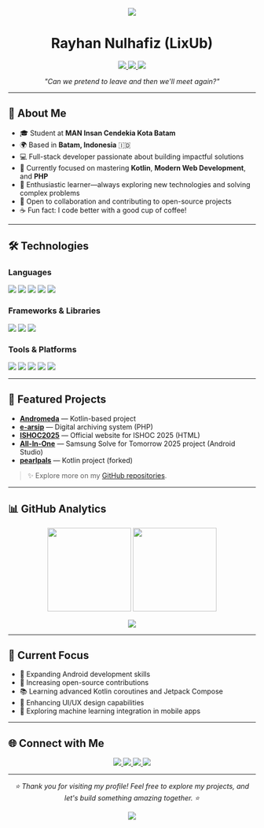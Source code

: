 <!-- Banner -->
<p align="center">
  <img src="https://capsule-render.vercel.app/api?type=waving&color=gradient&height=120&section=header"/>
</p>

<h1 align="center">Rayhan Nulhafiz (LixUb)</h1>
<p align="center">
  <a href="https://github.com/LixUb">
    <img src="https://img.shields.io/github/followers/LixUb?label=Followers&style=social"/>
  </a>
  <a href="https://github.com/LixUb">
    <img src="https://img.shields.io/github/stars/LixUb?style=social"/>
  </a>
  <img src="https://komarev.com/ghpvc/?username=LixUb&color=brightgreen"/>
</p>

<p align="center">
  <em>"Can we pretend to leave and then we'll meet again?"</em>
</p>

---

## 👤 About Me

- 🎓 Student at <strong>MAN Insan Cendekia Kota Batam</strong>
- 🌍 Based in <strong>Batam, Indonesia</strong> 🇮🇩
- 💻 Full-stack developer passionate about building impactful solutions
- 🌱 Currently focused on mastering <strong>Kotlin</strong>, <strong>Modern Web Development</strong>, and <strong>PHP</strong>
- 🚀 Enthusiastic learner—always exploring new technologies and solving complex problems
- 🤝 Open to collaboration and contributing to open-source projects
- ☕ Fun fact: I code better with a good cup of coffee!

---

## 🛠️ Technologies

### Languages
<p align="left">
  <img src="https://img.shields.io/badge/Kotlin-0095D5?style=for-the-badge&logo=kotlin&logoColor=white"/>
  <img src="https://img.shields.io/badge/PHP-777BB4?style=for-the-badge&logo=php&logoColor=white"/>
  <img src="https://img.shields.io/badge/JavaScript-F7DF1E?style=for-the-badge&logo=javascript&logoColor=black"/>
  <img src="https://img.shields.io/badge/HTML5-E34F26?style=for-the-badge&logo=html5&logoColor=white"/>
  <img src="https://img.shields.io/badge/CSS3-1572B6?style=for-the-badge&logo=css3&logoColor=white"/>
</p>

### Frameworks & Libraries
<p align="left">
  <img src="https://img.shields.io/badge/Android-3DDC84?style=for-the-badge&logo=android&logoColor=white"/>
  <img src="https://img.shields.io/badge/Laravel-FF2D20?style=for-the-badge&logo=laravel&logoColor=white"/>
  <img src="https://img.shields.io/badge/Bootstrap-563D7C?style=for-the-badge&logo=bootstrap&logoColor=white"/>
</p>

### Tools & Platforms
<p align="left">
  <img src="https://img.shields.io/badge/Git-F05032?style=for-the-badge&logo=git&logoColor=white"/>
  <img src="https://img.shields.io/badge/GitHub-181717?style=for-the-badge&logo=github&logoColor=white"/>
  <img src="https://img.shields.io/badge/Android_Studio-3DDC84?style=for-the-badge&logo=android-studio&logoColor=white"/>
  <img src="https://img.shields.io/badge/VS_Code-007ACC?style=for-the-badge&logo=visual-studio-code&logoColor=white"/>
  <img src="https://img.shields.io/badge/MySQL-4479A1?style=for-the-badge&logo=mysql&logoColor=white"/>
</p>

---

## 🚩 Featured Projects

- **[Andromeda](https://github.com/LixUb/andromeda)** — Kotlin-based project
- **[e-arsip](https://github.com/LixUb/e-arsip)** — Digital archiving system (PHP)
- **[ISHOC2025](https://github.com/LixUb/ISHOC2025)** — Official website for ISHOC 2025 (HTML)
- **[All-In-One](https://github.com/LixUb/All-In-One)** — Samsung Solve for Tomorrow 2025 project (Android Studio)
- **[pearlpals](https://github.com/LixUb/pearlpals)** — Kotlin project (forked)

> ✨ Explore more on my [GitHub repositories](https://github.com/LixUb?tab=repositories).

---

## 📊 GitHub Analytics

<p align="center">
  <img src="https://github-readme-stats.vercel.app/api?username=LixUb&show_icons=true&theme=tokyonight&hide_border=true&include_all_commits=true&count_private=true" height="170"/>
  <img src="https://github-readme-stats.vercel.app/api/top-langs/?username=LixUb&layout=compact&theme=tokyonight&hide_border=true" height="170"/>
</p>
<p align="center">
  <img src="https://github-readme-streak-stats.herokuapp.com/?user=LixUb&theme=tokyonight&hide_border=true"/>
</p>

---

## 🎯 Current Focus

- 🔭 Expanding Android development skills
- 🌟 Increasing open-source contributions
- 📚 Learning advanced Kotlin coroutines and Jetpack Compose
- 🎨 Enhancing UI/UX design capabilities
- 🤖 Exploring machine learning integration in mobile apps

---

## 🌐 Connect with Me

<p align="center">
  <a href="https://www.instagram.com/rayyhfz_">
    <img src="https://img.shields.io/badge/Instagram-E4405F?style=for-the-badge&logo=instagram&logoColor=white"/>
  </a>
  <a href="https://github.com/LixUb">
    <img src="https://img.shields.io/badge/GitHub-181717?style=for-the-badge&logo=github&logoColor=white"/>
  </a>
  <a href="mailto:hfzrayy@gmail.com">
    <img src="https://img.shields.io/badge/Email-D14836?style=for-the-badge&logo=gmail&logoColor=white"/>
  </a>
  <a href="https://www.linkedin.com/in/nullhafiz/">
    <img src="https://img.shields.io/badge/LinkedIn-0A66C2?style=for-the-badge&logo=linkedin&logoColor=white"/>
  </a>
</p>

---

<p align="center">
  <i>⭐️ Thank you for visiting my profile! Feel free to explore my projects, and let's build something amazing together. ⭐️</i>
</p>
<p align="center">
  <img src="https://capsule-render.vercel.app/api?type=waving&color=gradient&height=100&section=footer"/>
</p>
